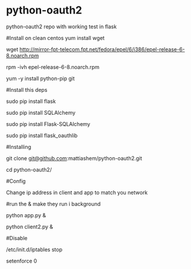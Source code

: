 python-oauth2
=============

python-oauth2 repo with working test in flask

#Install on clean centos
yum install wget

wget http://mirror-fpt-telecom.fpt.net/fedora/epel/6/i386/epel-release-6-8.noarch.rpm

rpm -ivh epel-release-6-8.noarch.rpm

yum -y install python-pip git

#Install this deps

sudo pip install flask

sudo pip install SQLAlchemy

sudo pip install Flask-SQLAlchemy

sudo pip install flask_oauthlib

#Installing

git clone git@github.com:mattiashem/python-oauth2.git

cd python-oauth2/

#Config

Change ip address in client and app to match you network

#run the & make they run i background

python app.py  &

python client2.py &


#Disable

/etc/init.d/iptables stop

setenforce 0


